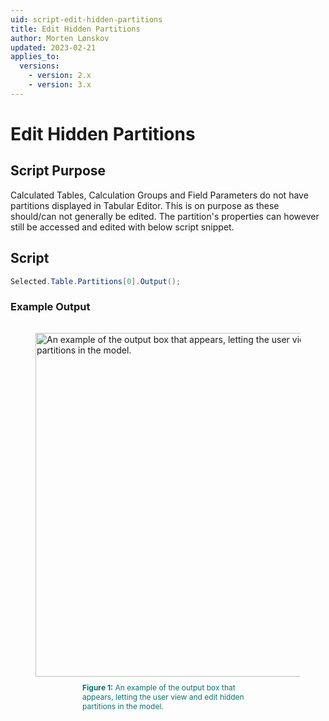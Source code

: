 ```yaml
---
uid: script-edit-hidden-partitions
title: Edit Hidden Partitions
author: Morten Lønskov
updated: 2023-02-21
applies_to:
  versions:
    - version: 2.x
    - version: 3.x
---
```

# Edit Hidden Partitions

## Script Purpose
Calculated Tables, Calculation Groups and Field Parameters do not have partitions displayed in Tabular Editor. This is on purpose as these should/can not generally be edited. The partition's properties can however still be accessed and edited with below script snippet.
## Script

```csharp
Selected.Table.Partitions[0].Output();
```


### Example Output

<figure style="padding-top: 15px;">
  <img class="noscale" src="~/content/assets/images/Cscripts/show-hidden-partitions.png" alt="An example of the output box that appears, letting the user view and edit hidden partitions in the model." style="width: 550px;"/>
  <figcaption style="font-size: 12px; padding-top: 10px; padding-bottom: 15px; padding-left: 75px; padding-right: 75px; color:#00766e"><strong>Figure 1:</strong> An example of the output box that appears, letting the user view and edit hidden partitions in the model.</figcaption>
</figure>